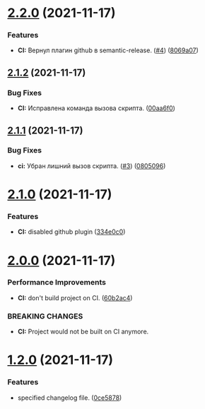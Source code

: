 # [2.2.0](https://github.com/mkayander/versioning-g/compare/v2.1.2...v2.2.0) (2021-11-17)


### Features

* **CI:** Вернул плагин github в semantic-release. ([#4](https://github.com/mkayander/versioning-g/issues/4)) ([8069a07](https://github.com/mkayander/versioning-g/commit/8069a0781ee00c7ebe355b70a4ca43ddb2d459f3))

## [2.1.2](https://github.com/mkayander/versioning-g/compare/v2.1.1...v2.1.2) (2021-11-17)


### Bug Fixes

* **CI:** Исправлена команда вызова скрипта. ([00aa6f0](https://github.com/mkayander/versioning-g/commit/00aa6f0c5395edd1c1bc1ab09230e4a42e19c647))

## [2.1.1](https://github.com/mkayander/versioning-g/compare/v2.1.0...v2.1.1) (2021-11-17)


### Bug Fixes

* **ci:** Убран лишний вызов скрипта. ([#3](https://github.com/mkayander/versioning-g/issues/3)) ([0805096](https://github.com/mkayander/versioning-g/commit/08050967e4e7a53e419017adcc51292463e580ee))

# [2.1.0](https://github.com/mkayander/versioning-g/compare/v2.0.0...v2.1.0) (2021-11-17)


### Features

* **CI:** disabled github plugin ([334e0c0](https://github.com/mkayander/versioning-g/commit/334e0c06c9e3a2e4515949956e526d823e9ad006))

# [2.0.0](https://github.com/mkayander/versioning-g/compare/v1.2.0...v2.0.0) (2021-11-17)


### Performance Improvements

* **CI:** don't build project on CI. ([60b2ac4](https://github.com/mkayander/versioning-g/commit/60b2ac4f5b56406f75d1b8a5e3ccf1a1ffddbc15))


### BREAKING CHANGES

* **CI:** Project would not be built on CI anymore.

# [1.2.0](https://github.com/mkayander/versioning-g/compare/v1.1.0...v1.2.0) (2021-11-17)


### Features

* specified changelog file. ([0ce5878](https://github.com/mkayander/versioning-g/commit/0ce5878400b1b0df66f198f00145a46d2be53e04))
